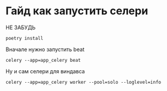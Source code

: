 
# Гайд как запустить селери

НЕ ЗАБУДЬ 
```
poetry install
```

Вначале нужно запустить beat
```
celery --app=app_celery beat
```

Ну и сам селери  для виндавса
```
celery --app=app_celery worker --pool=solo --loglevel=info
```